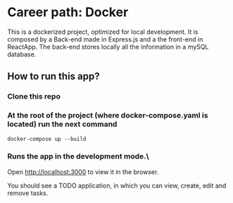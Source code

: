 # Career path: Docker

This is a dockerized project, optimized for local development.
It is composed by a Back-end made in Express.js and a the front-end in ReactApp.
The back-end stores locally all the information in a mySQL database.

## How to run this app?

### Clone this repo

### At the root of the project (where docker-compose.yaml is located) run the next command

`docker-compose up --build`

### Runs the app in the development mode.\

Open [http://localhost:3000](http://localhost:3000) to view it in the browser.

You should see a TODO application, in which you can view, create, edit and remove tasks.
